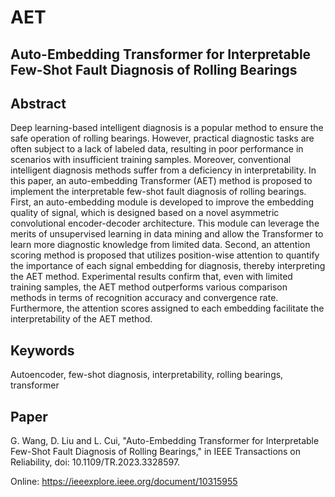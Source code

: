 # AET

## Auto-Embedding Transformer for Interpretable Few-Shot Fault Diagnosis of Rolling Bearings

## Abstract

Deep learning-based intelligent diagnosis is a popular method to ensure the safe operation of rolling bearings. However, practical diagnostic tasks are often subject to a lack of labeled data, resulting in poor performance in scenarios with insufficient training samples. Moreover, conventional intelligent diagnosis methods suffer from a deficiency in interpretability. In this paper, an auto-embedding Transformer (AET) method is proposed to implement the interpretable few-shot fault diagnosis of rolling bearings. First, an auto-embedding module is developed to improve the embedding quality of signal, which is designed based on a novel asymmetric convolutional encoder-decoder architecture. This module can leverage the merits of unsupervised learning in data mining and allow the Transformer to learn more diagnostic knowledge from limited data. Second, an attention scoring method is proposed that utilizes position-wise attention to quantify the importance of each signal embedding for diagnosis, thereby interpreting the AET method. Experimental results confirm that, even with limited training samples, the AET method outperforms various comparison methods in terms of recognition accuracy and convergence rate. Furthermore, the attention scores assigned to each embedding facilitate the interpretability of the AET method.

## Keywords
Autoencoder, few-shot diagnosis, interpretability, rolling bearings, transformer

## Paper

G. Wang, D. Liu and L. Cui, "Auto-Embedding Transformer for Interpretable Few-Shot Fault Diagnosis of Rolling Bearings," in IEEE Transactions on Reliability, doi: 10.1109/TR.2023.3328597.

Online: https://ieeexplore.ieee.org/document/10315955
